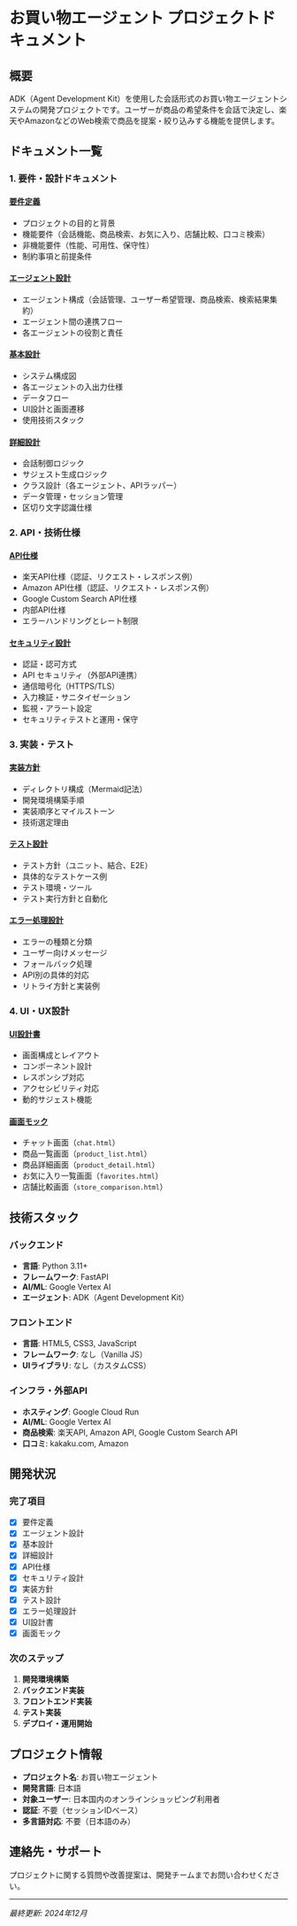 # お買い物エージェント プロジェクトドキュメント

## 概要
ADK（Agent Development Kit）を使用した会話形式のお買い物エージェントシステムの開発プロジェクトです。ユーザーが商品の希望条件を会話で決定し、楽天やAmazonなどのWeb検索で商品を提案・絞り込みする機能を提供します。

## ドキュメント一覧

### 1. 要件・設計ドキュメント

#### [要件定義](./requirements_definition.md)
- プロジェクトの目的と背景
- 機能要件（会話機能、商品検索、お気に入り、店舗比較、口コミ検索）
- 非機能要件（性能、可用性、保守性）
- 制約事項と前提条件

#### [エージェント設計](./agent_design.md)
- エージェント構成（会話管理、ユーザー希望管理、商品検索、検索結果集約）
- エージェント間の連携フロー
- 各エージェントの役割と責任

#### [基本設計](./basic_design.md)
- システム構成図
- 各エージェントの入出力仕様
- データフロー
- UI設計と画面遷移
- 使用技術スタック

#### [詳細設計](./detailed_design.md)
- 会話制御ロジック
- サジェスト生成ロジック
- クラス設計（各エージェント、APIラッパー）
- データ管理・セッション管理
- 区切り文字認識仕様

### 2. API・技術仕様

#### [API仕様](./api_spec.md)
- 楽天API仕様（認証、リクエスト・レスポンス例）
- Amazon API仕様（認証、リクエスト・レスポンス例）
- Google Custom Search API仕様
- 内部API仕様
- エラーハンドリングとレート制限

#### [セキュリティ設計](./security_design.md)
- 認証・認可方式
- API セキュリティ（外部API連携）
- 通信暗号化（HTTPS/TLS）
- 入力検証・サニタイゼーション
- 監視・アラート設定
- セキュリティテストと運用・保守

### 3. 実装・テスト

#### [実装方針](./implementation_plan.md)
- ディレクトリ構成（Mermaid記法）
- 開発環境構築手順
- 実装順序とマイルストーン
- 技術選定理由

#### [テスト設計](./test_design.md)
- テスト方針（ユニット、結合、E2E）
- 具体的なテストケース例
- テスト環境・ツール
- テスト実行方針と自動化

#### [エラー処理設計](./error_handling.md)
- エラーの種類と分類
- ユーザー向けメッセージ
- フォールバック処理
- API別の具体的対応
- リトライ方針と実装例

### 4. UI・UX設計

#### [UI設計書](./ui_design.md)
- 画面構成とレイアウト
- コンポーネント設計
- レスポンシブ対応
- アクセシビリティ対応
- 動的サジェスト機能

#### [画面モック](./moc/)
- チャット画面（`chat.html`）
- 商品一覧画面（`product_list.html`）
- 商品詳細画面（`product_detail.html`）
- お気に入り一覧画面（`favorites.html`）
- 店舗比較画面（`store_comparison.html`）

## 技術スタック

### バックエンド
- **言語**: Python 3.11+
- **フレームワーク**: FastAPI
- **AI/ML**: Google Vertex AI
- **エージェント**: ADK（Agent Development Kit）

### フロントエンド
- **言語**: HTML5, CSS3, JavaScript
- **フレームワーク**: なし（Vanilla JS）
- **UIライブラリ**: なし（カスタムCSS）

### インフラ・外部API
- **ホスティング**: Google Cloud Run
- **AI/ML**: Google Vertex AI
- **商品検索**: 楽天API, Amazon API, Google Custom Search API
- **口コミ**: kakaku.com, Amazon

## 開発状況

### 完了項目
- [x] 要件定義
- [x] エージェント設計
- [x] 基本設計
- [x] 詳細設計
- [x] API仕様
- [x] セキュリティ設計
- [x] 実装方針
- [x] テスト設計
- [x] エラー処理設計
- [x] UI設計書
- [x] 画面モック

### 次のステップ
1. **開発環境構築**
2. **バックエンド実装**
3. **フロントエンド実装**
4. **テスト実装**
5. **デプロイ・運用開始**

## プロジェクト情報

- **プロジェクト名**: お買い物エージェント
- **開発言語**: 日本語
- **対象ユーザー**: 日本国内のオンラインショッピング利用者
- **認証**: 不要（セッションIDベース）
- **多言語対応**: 不要（日本語のみ）

## 連絡先・サポート

プロジェクトに関する質問や改善提案は、開発チームまでお問い合わせください。

---

*最終更新: 2024年12月* 